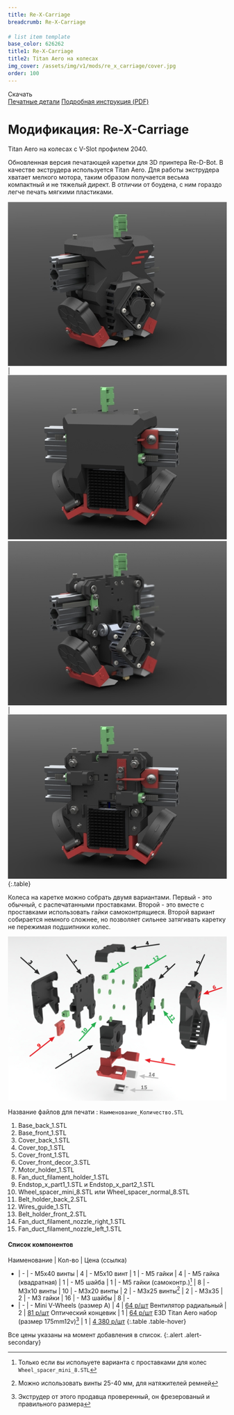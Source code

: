 ```yaml
---
title: Re-X-Carriage
breadcrumb: Re-X-Carriage

# list item template
base_color: 626262
title1: Re-X-Carriage
title2: Titan Aero на колесах
img_cover: /assets/img/v1/mods/re_x_carriage/cover.jpg
order: 100
---
```


<div class="submenu active">
    <div class="content">
        <span class="title">Скачать <i class="fa fa-download"></i></span>
        <div class="links">
            <a href="https://github.com/NickRimmer/RedBot/tree/master/printers/re_d_bot_v1/mods/re_x_carriage/" target="_blank">Печатные детали</a>
            <a href="https://github.com/NickRimmer/RedBot/raw/master/printers/re_d_bot_v1/mods/re_x_carriage/Assembly-Ru.pdf" target="_blank">Подробная инструкция (PDF)</a>
        </div>
    </div>
</div>

# Модификация: Re-X-Carriage
Titan Aero на колесах с V-Slot профилем 2040.

Обновленная версия печатающей каретки для 3D принтера Re-D-Bot. В качестве экструдера используется Titan Aero. Для работы экструдера хватает мелкого мотора, таким образом получается весьма компактный и не тяжелый директ. В отличии от боудена, с ним гораздо легче печать мягкими пластиками.

![](/assets/img/v1/mods/re_x_carriage/01.JPG) | ![](/assets/img/v1/mods/re_x_carriage/02.JPG)
![](/assets/img/v1/mods/re_x_carriage/03.JPG) | ![](/assets/img/v1/mods/re_x_carriage/04.JPG)
{:.table}

Колеса на каретке можно собрать двумя вариантами. Первый - это обычный, с распечатанными проставками. Второй - это вместе с проставками использовать гайки самоконтрящиеся. Второй вариант собирается немного сложнее, но позволяет сильнее затягивать каретку не пережимая подшипники колес.

![](/assets/img/v1/mods/re_x_carriage/05.jpg)

Название файлов для печати : `Наименование_Количество.STL`

1. Base_back_1.STL
2. Base_front_1.STL
3. Cover_back_1.STL
4. Cover_top_1.STL
5. Cover_front_1.STL
6. Cover_front_decor_3.STL
7. Motor_holder_1.STL
8. Fan_duct_filament_holder_1.STL
9. Endstop_x_part1_1.STL и Endstop_x_part2_1.STL
10. Wheel_spacer_mini_8.STL или Wheel_spacer_normal_8.STL
11. Belt_holder_back_2.STL
12. Wires_guide_1.STL
13. Belt_holder_front_2.STL
14. Fan_duct_filament_nozzle_right_1.STL
15. Fan_duct_filament_nozzle_left_1.STL

#### Список компонентов

Наименование | Кол-во | Цена (ссылка)
- | - | -
М5x40 винты | 4 | -
М5x10 винт | 1 | -
М5 гайки | 4 |  -
М5 гайка (квадратная) | 1 | -
М5 шайба | 1 | -
М5 гайки (самоконтр.)[^self_locked_nuts] | 8 | -
M3x10 винты | 10 | -
M3x20 винты | 2 | -
M3x25 винты[^tensioners] | 2 | -
M3x35 | 2 | -
M3 гайки | 16 | -
М3 шайбы | 8 | -
- | - | -
Mini V-Wheels (размер А) | 4 | [64 р/шт](http://ali.pub/2iwcf6)
Вентилятор радиальный | 2 | [81 р/шт](http://ali.pub/2iwcfr)
Оптический концевик | 1 | [64 р/шт](http://ali.pub/2iwci3)
E3D Titan Aero набор (размер 175mm12v)[^titan] | 1 | [4 380 р/шт](http://ali.pub/2iwckt)
{:.table .table-hover}

Все цены указаны на момент добавления в список.
{:.alert .alert-secondary}

 [^self_locked_nuts]: Только если вы испольуете варианта с проставками для колес `Wheel_spacer_mini_8.STL`
 [^tensioners]: Можно использовать винты 25-40 мм, для натяжителей ремней
 [^titan]: Экструдер от этого продавца проверенный, он фрезерованый и правильного размера